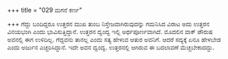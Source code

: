 +++
title = "029 ಮಗನೆ ಕರ್ಣ"

+++
ಗೆದ್ದು ಬಂದಿದ್ದರೂ ಉತ್ತರನ ಮುಖ ತುಂಬ ನಿಸ್ತೇಜವಾಗಿರುವುದನ್ನು ಗಮನಿಸಿದ ವಿರಾಟ ಅದು ಉತ್ತರನ ವಿನಯಭಂಗಿ ಎಂದು ಭಾವಿಸುತ್ತಿದ್ದಾನೆ. ಉತ್ತರನ ದ್ವಂದ್ವ ಇಲ್ಲಿ ಅರ್ಥಪೂರ್ಣವಾಗಿದೆ. ಮೊದಲಿನ ವಾಕ್ ಪೌರುಷ ಅವನಲ್ಲಿ ಈಗ ಉಳಿದಿಲ್ಲ. ಗೆದ್ದವನು ತಾನಲ್ಲ ಎಂದು ಸತ್ಯ ಹೇಳುವ ಆತುರ ಅವನಿಗೆ. ಆದರೆ ಸದ್ಯಕ್ಕೆ ಏನೂ ಹೇಳಬೇಡ ಎಂದು ಅರ್ಜುನ ಎಚ್ಚರಿಸಿದ್ದಾನೆ. ಇದೇ ಅವನ ದ್ವಂದ್ವ. ಉತ್ತರನಲ್ಲಿ ಆಗಿರುವ ಈ ಬದಲಾವಣೆ ಮೆಚ್ಚಬೇಕಾದದ್ದು.